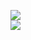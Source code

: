 [![](https://img.shields.io/badge/Made%20With-Github%20Spray-lightgrey.svg?style=for-the-badge&logo=github)](https://github.com/Annihil/github-spray#411)  
[![](https://i.imgur.com/2DrTn0Z.gif)](https://github.com/Annihil/github-spray)
